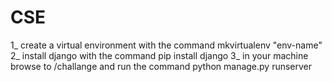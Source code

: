 # CSE

1_ create a virtual environment 
    with the command mkvirtualenv "env-name"
2_ install django 
    with the command pip install django
3_ in your machine browse to /challange and run the command python manage.py runserver
